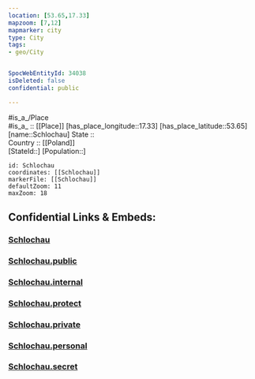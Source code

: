 ```yaml
---
location: [53.65,17.33] 
mapzoom: [7,12] 
mapmarker: city 
type: City
tags:
- geo/City


SpocWebEntityId: 34038
isDeleted: false
confidential: public

---
```

#is_a_/Place  
#is_a_ :: [[Place]] 
[has_place_longitude::17.33] 
[has_place_latitude::53.65] 
[name::Schlochau] 
State ::  
Country :: [[Poland]]  
[StateId::] 
[Population::] 



```leaflet
id: Schlochau
coordinates: [[Schlochau]] 
markerFile: [[Schlochau]] 
defaultZoom: 11 
maxZoom: 18
```


## Confidential Links & Embeds: 

### [Schlochau](/_Standards/Earth/Continent/Europe/Europe~East/Poland/Provinces~Poland/Pomeranian/City/Schlochau.md) 

### [Schlochau.public](/_public/Earth/Continent/Europe/Europe~East/Poland/Provinces~Poland/Pomeranian/City/Schlochau.public.md) 

### [Schlochau.internal](/_internal/Earth/Continent/Europe/Europe~East/Poland/Provinces~Poland/Pomeranian/City/Schlochau.internal.md) 

### [Schlochau.protect](/_protect/Earth/Continent/Europe/Europe~East/Poland/Provinces~Poland/Pomeranian/City/Schlochau.protect.md) 

### [Schlochau.private](/_private/Earth/Continent/Europe/Europe~East/Poland/Provinces~Poland/Pomeranian/City/Schlochau.private.md) 

### [Schlochau.personal](/_personal/Earth/Continent/Europe/Europe~East/Poland/Provinces~Poland/Pomeranian/City/Schlochau.personal.md) 

### [Schlochau.secret](/_secret/Earth/Continent/Europe/Europe~East/Poland/Provinces~Poland/Pomeranian/City/Schlochau.secret.md)

